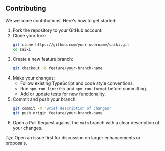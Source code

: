 ## Contributing

We welcome contributions! Here's how to get started:

1. Fork the repository to your GitHub account.
2. Clone your fork:
   ```bash
   git clone https://github.com/your-username/saiki.git
   cd saiki
   ```
3. Create a new feature branch:
   ```bash
   git checkout -b feature/your-branch-name
   ```
4. Make your changes:
   - Follow existing TypeScript and code style conventions.
   - Run `npm run lint:fix` and `npm run format` before committing.
   - Add or update tests for new functionality.
5. Commit and push your branch:
   ```bash
   git commit -m "Brief description of changes"
   git push origin feature/your-branch-name
   ```
6. Open a Pull Request against the `main` branch with a clear description of your changes.

*Tip:* Open an issue first for discussion on larger enhancements or proposals. 